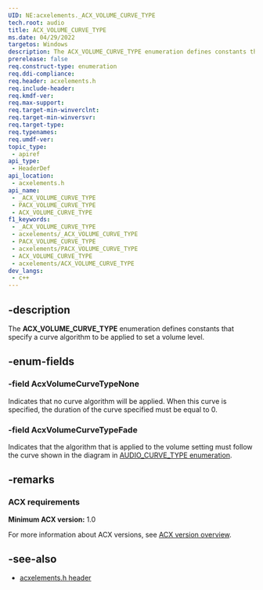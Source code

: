 ```yaml
---
UID: NE:acxelements._ACX_VOLUME_CURVE_TYPE
tech.root: audio 
title: ACX_VOLUME_CURVE_TYPE
ms.date: 04/29/2022
targetos: Windows
description: The ACX_VOLUME_CURVE_TYPE enumeration defines constants that specify a curve algorithm to be applied to set a volume level.
prerelease: false
req.construct-type: enumeration
req.ddi-compliance: 
req.header: acxelements.h
req.include-header: 
req.kmdf-ver: 
req.max-support: 
req.target-min-winverclnt: 
req.target-min-winversvr: 
req.target-type: 
req.typenames: 
req.umdf-ver: 
topic_type:
 - apiref
api_type:
 - HeaderDef
api_location:
 - acxelements.h
api_name:
 - _ACX_VOLUME_CURVE_TYPE
 - PACX_VOLUME_CURVE_TYPE
 - ACX_VOLUME_CURVE_TYPE
f1_keywords:
 - _ACX_VOLUME_CURVE_TYPE
 - acxelements/_ACX_VOLUME_CURVE_TYPE
 - PACX_VOLUME_CURVE_TYPE
 - acxelements/PACX_VOLUME_CURVE_TYPE
 - ACX_VOLUME_CURVE_TYPE
 - acxelements/ACX_VOLUME_CURVE_TYPE
dev_langs:
 - c++
---
```


## -description

The **ACX_VOLUME_CURVE_TYPE** enumeration defines constants that specify a curve algorithm to be applied to set a volume level.

## -enum-fields

### -field AcxVolumeCurveTypeNone

Indicates that no curve algorithm will be applied. When this curve is specified, the duration of the curve specified must be equal to 0.

### -field AcxVolumeCurveTypeFade

Indicates that the algorithm that is applied to the volume setting must follow the curve shown in the diagram in [AUDIO_CURVE_TYPE enumeration](/windows-hardware/drivers/ddi/ksmedia/ne-ksmedia-audio_curve_type).

## -remarks


### ACX requirements

**Minimum ACX version:** 1.0

For more information about ACX versions, see [ACX version overview](/windows-hardware/drivers/audio/acx-version-overview).

## -see-also

- [acxelements.h header](index.md)
